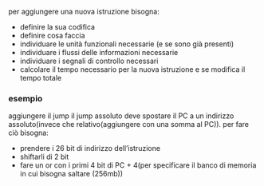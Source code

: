 per aggiungere una nuova istruzione bisogna:
- definire la sua codifica
- definire cosa faccia
- individuare le unità funzionali necessarie (e se sono già presenti)
- individuare i flussi delle informazioni necessarie
- individuare i segnali di controllo necessari
- calcolare il tempo necessario per la nuova istruzione e se modifica il tempo totale
### esempio
aggiungere il jump
il jump assoluto deve spostare il PC a un indirizzo assoluto(invece che relativo(aggiungere con una somma al PC)). per fare ciò bisogna:
- prendere i 26 bit di indirizzo dell’istruzione
- shiftarli di 2 bit
- fare un or con i primi 4 bit di PC + 4(per specificare il banco di memoria in cui bisogna saltare (256mb))